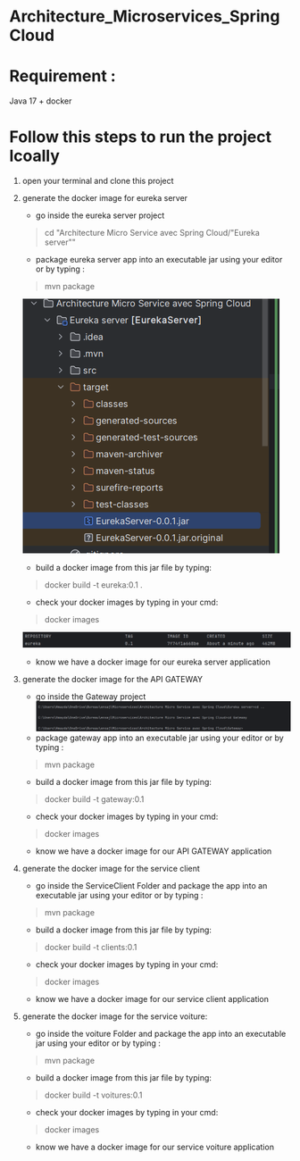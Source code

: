 # Architecture_Microservices_SpringCloud

# Requirement :
Java 17 + docker 
# Follow this steps to run the project lcoally
1)  open your terminal and clone this project
2)  generate the docker image for eureka server 
    - go inside the eureka server project 
    >cd "Architecture Micro Service avec Spring Cloud/"Eureka server""
    - package eureka server app into an executable jar using your editor or by typing :
    >mvn package 

    ![img_2.png](img_2.png)

    - build a docker image from this jar file by typing:
    > docker build -t eureka:0.1 .
    - check your docker images by typing in your cmd:
    > docker images 
    
    ![img.png](img.png)
    + know we have a docker image for our  eureka server  application
    
3)   generate the docker image for the API GATEWAY 
     - go inside the Gateway project
    ![img_1.png](img_1.png)
     - package gateway  app into an executable jar using your editor or by typing :
     > mvn package
     - build a docker image from this jar file by typing:
     > docker build -t gateway:0.1
     - check your docker images by typing in your cmd:
     > docker images
     + know we have a docker image for our  API GATEWAY  application
4) generate the docker image for the service client 
    - go inside the ServiceClient Folder and package the app into an executable jar using your editor or by typing :
    > mvn package
    - build a docker image from this jar file by typing:
     > docker build -t clients:0.1
    - check your docker images by typing in your cmd:
     > docker images
   + know we have a docker image for our  service client  application
5) generate the docker image for the service voiture:
    - go inside the voiture Folder and package the app into an executable jar using your editor or by typing :
   > mvn package
    - build a docker image from this jar file by typing:
   > docker build -t voitures:0.1
    - check your docker images by typing in your cmd:
   > docker images
    + know we have a docker image for our  service voiture  application
    
    